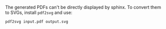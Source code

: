 The generated PDFs can't be directly displayed by sphinx. To convert them to
SVGs, install `pdf2svg` and use:
```bash
pdf2svg input.pdf output.svg
```
